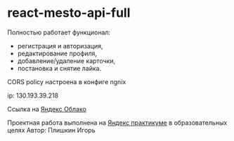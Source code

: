 # react-mesto-api-full

Полностью работает функционал:
* регистрация и авторизация,
* редактирование профиля,
* добавление/удаление карточки,
* постановка и снятие лайка.

CORS policy настроена в конфиге ngnix

ip: 130.193.39.218

Ссылка на [Яндекс Облако](https://plisha-jr.nomoredomains.rocks/)

Проектная работа выполнена на [Яндекс практикуме](https://praktikum.yandex.ru/) в образовательных целях
Автор: Плишкин Игорь
